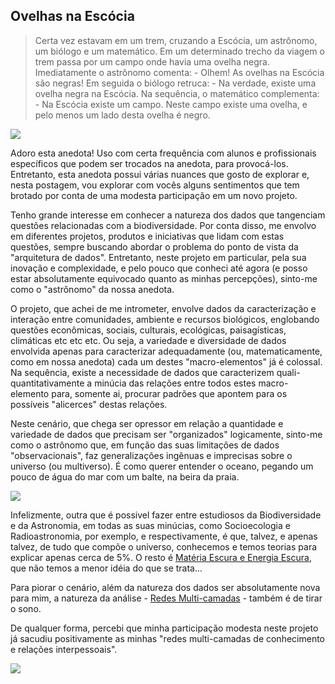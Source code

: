 ## Ovelhas na Escócia

>Certa vez estavam em um trem, cruzando a Escócia, um astrônomo, um biólogo e um matemático. Em um determinado trecho da viagem o trem passa por um campo onde havia uma ovelha negra. Imediatamente o astrônomo comenta: - Olhem! As ovelhas na Escócia são negras! Em seguida o biólogo retruca: - Na verdade, existe uma ovelha negra na Escócia. Na sequência, o matemático complementa: - Na Escócia existe um campo. Neste campo existe uma ovelha, e pelo menos um lado desta ovelha é negro.

![](http://dalcinweb.s3-website-us-east-1.amazonaws.com/github/BiodivDadosMeta/ovelhaNegra01.jpg)

Adoro esta anedota! Uso com certa frequência com alunos e profissionais específicos que podem ser trocados na anedota, para provocá-los. Entretanto, esta anedota possui várias nuances que gosto de explorar e, nesta postagem, vou explorar com vocês alguns sentimentos que tem brotado por conta de uma modesta participação em um novo projeto.

Tenho grande interesse em conhecer a natureza dos dados que tangenciam questões relacionadas com a biodiversidade. Por conta disso, me envolvo em diferentes projetos, produtos e iniciativas que lidam com estas questões, sempre buscando abordar o problema do ponto de vista da "arquitetura de dados". Entretanto, neste projeto em particular, pela sua inovação e complexidade, e pelo pouco que conheci até agora (e posso estar absolutamente equivocado quanto as minhas percepções), sinto-me como o "astrônomo" da nossa anedota. 

O projeto, que achei de me intrometer, envolve dados da caracterização e interação entre comunidades, ambiente e recursos biológicos, englobando questões econômicas, sociais, culturais, ecológicas, paisagísticas, climáticas etc etc etc. Ou seja, a variedade e diversidade de dados envolvida apenas para caracterizar adequadamente (ou, matematicamente, como em nossa anedota) cada um destes "macro-elementos" já é colossal. Na sequência, existe a necessidade de dados que caracterizem quali-quantitativamente a minúcia das relações entre todos estes macro-elemento para, somente ai, procurar padrões que apontem para os possíveis "alicerces" destas relações.

Neste cenário, que chega ser opressor em relação a quantidade e variedade de dados que precisam ser "organizados" logicamente, sinto-me como o astrônomo que, em função das suas limitações de dados "observacionais", faz generalizações ingênuas e imprecisas sobre o universo (ou multiverso). É como querer entender o oceano, pegando um pouco de água do mar com um balte, na beira da praia.

![](http://dalcinweb.s3-website-us-east-1.amazonaws.com/github/BiodivDadosMeta/ovelhaNegra02.jpg)

Infelizmente, outra que é possivel fazer entre estudiosos da Biodiversidade e da Astronomia, em todas as suas minúcias, como Socioecologia e Radioastronomia, por exemplo, e respectivamente, é que, talvez, e apenas talvez, de tudo que compõe o universo, conhecemos e temos teorias para explicar apenas cerca de 5%. O resto é [Matéria Escura e Energia Escura](https://science.nasa.gov/astrophysics/focus-areas/what-is-dark-energy), que não temos a menor idéia do que se trata...

Para piorar o cenário, além da natureza dos dados ser absolutamente nova para mim, a natureza da análise - [Redes Multi-camadas](https://academic.oup.com/comnet/article/2/3/203/2841130) - também é de tirar o sono.

De qualquer forma, percebi que minha participação modesta neste projeto já sacudiu positivamente as minhas "redes multi-camadas de conhecimento e relações interpessoais".

![](http://dalcinweb.s3-website-us-east-1.amazonaws.com/github/BiodivDadosMeta/ovelhaNegra03.jpg)
